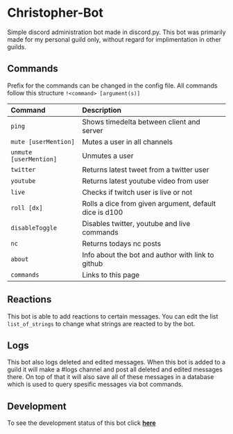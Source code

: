 # Christopher-Bot
Simple discord administration bot made in discord.py. This bot was primarily made for my personal guild only, without regard for
implimentation in other guilds.

## Commands
Prefix for the commands can be changed in the config file. All commands follow this structure `!<command> [argument(s)]`

| Command                    | Description                               |
|:---------------------------|:------------------------------------------|
| `ping`                     |Shows timedelta between client and server  |
| `mute [userMention]`       |Mutes a user in all channels               |
| `unmute [userMention]`     |Unmutes a user                             |
| `twitter`                  |Returns latest tweet from a twitter user   |
| `youtube`                  |Returns latest youtube video from user     |
| `live`                     |Checks if twitch user is live or not       |
| `roll [dx]`                |Rolls a dice from given argument, default dice is d100|
| `disableToggle`            |Disables twitter, youtube and live commands|
| `nc`                       |Returns todays nc posts                    |
| `about`                    |Info about the bot and author with link to github|
| `commands`                 |Links to this page                         |

## Reactions
This bot is able to add reactions to certain messages. You can edit the list `list_of_strings` to change what strings are reacted to
by the bot.

## Logs
This bot also logs deleted and edited messages. When this bot is added to a guild it will make a #logs channel and post all deleted and
edited messages there. On top of that it will also save all of these messages in a database which is used to query spesific messages via
bot commands.

## Development
To see the development status of this bot click **[here](https://github.com/skykanin/Christopher-Bot/projects)**

